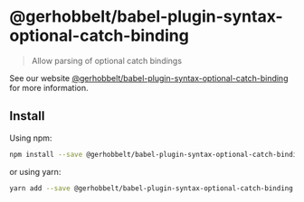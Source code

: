 # @gerhobbelt/babel-plugin-syntax-optional-catch-binding

> Allow parsing of optional catch bindings

See our website [@gerhobbelt/babel-plugin-syntax-optional-catch-binding](https://babeljs.io/docs/en/next/babel-plugin-syntax-optional-catch-binding.html) for more information.

## Install

Using npm:

```sh
npm install --save @gerhobbelt/babel-plugin-syntax-optional-catch-binding
```

or using yarn:

```sh
yarn add --save @gerhobbelt/babel-plugin-syntax-optional-catch-binding
```
